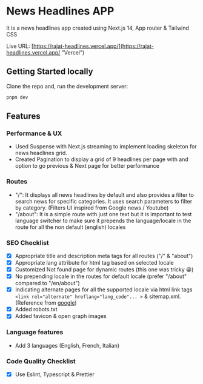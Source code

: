 # News Headlines APP

It is a news headlines app created using Next.js 14, App router & Tailwind CSS

Live URL: [https://rajat-headlines.vercel.app/](https://rajat-headlines.vercel.app/ "Vercel")

## Getting Started locally

Clone the repo and, run the development server:

```bash
pnpm dev
```

## Features

### Performance & UX

- Used Suspense with Next.js streaming to implement loading skeleton for news headlines grid.
- Created Pagination to display a grid of 9 headlines per page with and option to go previous & Next page for better performance

### Routes

- "/": It displays all news headlines by default and also provides a filter to search news for specific categories. It uses search parameters to filter by category. (Filters UI inspired from Google news / Youtube)
- "/about": It is a simple route with just one text but it is important to test language switcher to make sure it prepends the language/locale in the route for all the non default (english) locales

### SEO Checklist

- [x] Appropriate title and description meta tags for all routes ("/" & "about")
- [x] Appropriate lang attribute for html tag based on selected locale
- [x] Customized Not found page for dynamic routes (this one was tricky 😀)
- [x] No prepending locale in the routes for default locale (prefer "/about" compared to "/en/about")
- [x] Indicating alternate pages for all the supported locale via html link tags `<link rel="alternate" hreflang="lang_code"... >` & sitemap.xml. (Reference from [google](https://developers.google.com/search/docs/specialty/international/localized-versions))
- [x] Added robots.txt
- [x] Added favicon & open graph images

### Language features

- Add 3 languages (English, French, Italian)

### Code Quality Checklist

- [x] Use Eslint, Typescript & Prettier
